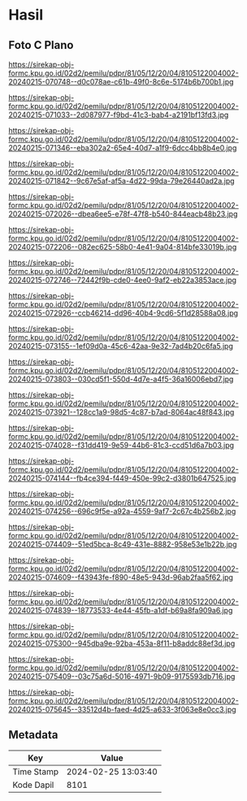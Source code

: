 # Hasil

## Foto C Plano

https://sirekap-obj-formc.kpu.go.id/02d2/pemilu/pdpr/81/05/12/20/04/8105122004002-20240215-070748--d0c078ae-c61b-49f0-8c6e-5174b6b700b1.jpg

https://sirekap-obj-formc.kpu.go.id/02d2/pemilu/pdpr/81/05/12/20/04/8105122004002-20240215-071033--2d087977-f9bd-41c3-bab4-a2191bf13fd3.jpg

https://sirekap-obj-formc.kpu.go.id/02d2/pemilu/pdpr/81/05/12/20/04/8105122004002-20240215-071346--eba302a2-65e4-40d7-a1f9-6dcc4bb8b4e0.jpg

https://sirekap-obj-formc.kpu.go.id/02d2/pemilu/pdpr/81/05/12/20/04/8105122004002-20240215-071842--9c67e5af-af5a-4d22-99da-79e26440ad2a.jpg

https://sirekap-obj-formc.kpu.go.id/02d2/pemilu/pdpr/81/05/12/20/04/8105122004002-20240215-072026--dbea6ee5-e78f-47f8-b540-844eacb48b23.jpg

https://sirekap-obj-formc.kpu.go.id/02d2/pemilu/pdpr/81/05/12/20/04/8105122004002-20240215-072206--082ec625-58b0-4e41-9a04-814bfe33019b.jpg

https://sirekap-obj-formc.kpu.go.id/02d2/pemilu/pdpr/81/05/12/20/04/8105122004002-20240215-072746--72442f9b-cde0-4ee0-9af2-eb22a3853ace.jpg

https://sirekap-obj-formc.kpu.go.id/02d2/pemilu/pdpr/81/05/12/20/04/8105122004002-20240215-072926--ccb46214-dd96-40b4-9cd6-5f1d28588a08.jpg

https://sirekap-obj-formc.kpu.go.id/02d2/pemilu/pdpr/81/05/12/20/04/8105122004002-20240215-073155--1ef09d0a-45c6-42aa-9e32-7ad4b20c6fa5.jpg

https://sirekap-obj-formc.kpu.go.id/02d2/pemilu/pdpr/81/05/12/20/04/8105122004002-20240215-073803--030cd5f1-550d-4d7e-a4f5-36a16006ebd7.jpg

https://sirekap-obj-formc.kpu.go.id/02d2/pemilu/pdpr/81/05/12/20/04/8105122004002-20240215-073921--128cc1a9-98d5-4c87-b7ad-8064ac48f843.jpg

https://sirekap-obj-formc.kpu.go.id/02d2/pemilu/pdpr/81/05/12/20/04/8105122004002-20240215-074028--f31dd419-9e59-44b6-81c3-ccd51d6a7b03.jpg

https://sirekap-obj-formc.kpu.go.id/02d2/pemilu/pdpr/81/05/12/20/04/8105122004002-20240215-074144--fb4ce394-f449-450e-99c2-d3801b647525.jpg

https://sirekap-obj-formc.kpu.go.id/02d2/pemilu/pdpr/81/05/12/20/04/8105122004002-20240215-074256--696c9f5e-a92a-4559-9af7-2c67c4b256b2.jpg

https://sirekap-obj-formc.kpu.go.id/02d2/pemilu/pdpr/81/05/12/20/04/8105122004002-20240215-074409--51ed5bca-8c49-431e-8882-958e53e1b22b.jpg

https://sirekap-obj-formc.kpu.go.id/02d2/pemilu/pdpr/81/05/12/20/04/8105122004002-20240215-074609--f43943fe-f890-48e5-943d-96ab2faa5f62.jpg

https://sirekap-obj-formc.kpu.go.id/02d2/pemilu/pdpr/81/05/12/20/04/8105122004002-20240215-074839--18773533-4e44-45fb-a1df-b69a8fa909a6.jpg

https://sirekap-obj-formc.kpu.go.id/02d2/pemilu/pdpr/81/05/12/20/04/8105122004002-20240215-075300--945dba9e-92ba-453a-8f11-b8addc88ef3d.jpg

https://sirekap-obj-formc.kpu.go.id/02d2/pemilu/pdpr/81/05/12/20/04/8105122004002-20240215-075409--03c75a6d-5016-4971-9b09-9175593db716.jpg

https://sirekap-obj-formc.kpu.go.id/02d2/pemilu/pdpr/81/05/12/20/04/8105122004002-20240215-075645--33512d4b-faed-4d25-a633-3f063e8e0cc3.jpg


## Metadata

| Key        | Value               |
| ---------- | ------------------- |
| Time Stamp | 2024-02-25 13:03:40 |
| Kode Dapil | 8101                |



